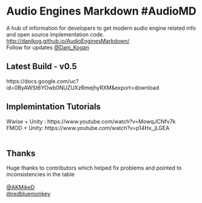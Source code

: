# Audio Engines Markdown #AudioMD
A hub of information for developers to get modern audio engine related info and open source implementation code.
<br>
http://danikog.github.io/AudioEnginesMarkdown/
<br> Follow for updates <a href="https://twitter.com/Dani_Kogan" target="_blank"> @Dani_Kogan </a>
<h2>Latest Build - v0.5</h2>
https://docs.google.com/uc?id=0ByAWSt6YOwb0NUZUXzRmejhyRXM&export=download
<br>
<h2> Implemintation Tutorials</h2>
Wwise + Unity : https://www.youtube.com/watch?v=MowqJCNfv7k
<br>
FMOD + Unity: https://www.youtube.com/watch?v=p14Hx_jLGEA
<br>
<br>
<h2>Thanks</h2>
Huge thanks to contributors which helped fix problems and pointed to inconsistencies in the table
<br>
<br>
<a href="https://twitter.com/AKMikeDn" target="_blank">@AKMikeD</a>
<br>
<a href="https://twitter.com/redbluemonkey" target="_blank">@redbluemonkey</a>

